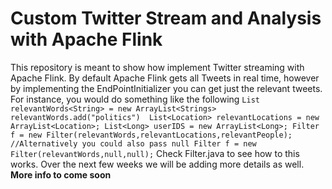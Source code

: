 # Custom Twitter Stream and Analysis with Apache Flink
This repository is meant to show how implement Twitter streaming with Apache Flink. By default Apache Flink gets all Tweets in real time, however by implementing the EndPointInitializer you can get just the relevant tweets. For instance, you would do something like the following
`
List relevantWords<String> = new ArrayList<Strings>
relevantWords.add("politics") 
List<Location> relevantLocations = new ArrayList<Location>;
List<Long> userIDS = new ArrayList<Long>;
Filter f = new Filter(relevantWords,relevantLocations,relevantPeople);
//Alternatively you could also pass null
Filter f = new Filter(relevantWords,null,null);
`
Check Filter.java to see how to this works. Over the next few weeks we will be adding more details as well.
**More info to come soon**
